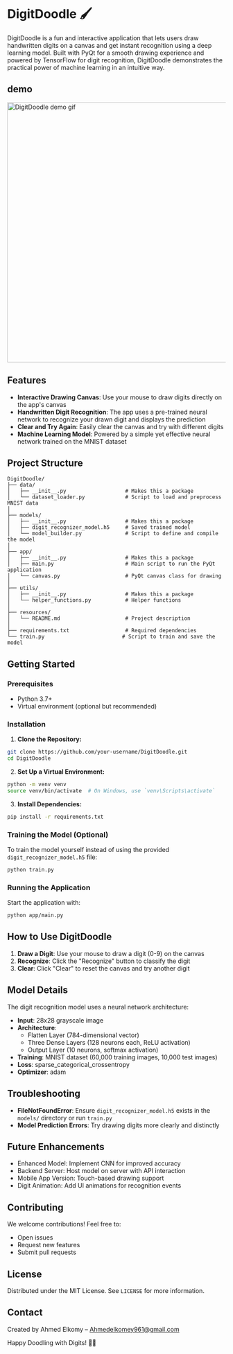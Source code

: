 # DigitDoodle 🖌️

DigitDoodle is a fun and interactive application that lets users draw handwritten digits on a canvas and get instant recognition using a deep learning model. Built with PyQt for a smooth drawing experience and powered by TensorFlow for digit recognition, DigitDoodle demonstrates the practical power of machine learning in an intuitive way.

## demo
<img src="demo.gif" alt="DigitDoodle demo gif" width="600">

## Features

- **Interactive Drawing Canvas**: Use your mouse to draw digits directly on the app's canvas
- **Handwritten Digit Recognition**: The app uses a pre-trained neural network to recognize your drawn digit and displays the prediction
- **Clear and Try Again**: Easily clear the canvas and try with different digits
- **Machine Learning Model**: Powered by a simple yet effective neural network trained on the MNIST dataset

## Project Structure

```
DigitDoodle/
├── data/
│   ├── __init__.py                   # Makes this a package
│   └── dataset_loader.py             # Script to load and preprocess MNIST data
│
├── models/
│   ├── __init__.py                   # Makes this a package
│   ├── digit_recognizer_model.h5     # Saved trained model
│   └── model_builder.py              # Script to define and compile the model
│
├── app/
│   ├── __init__.py                   # Makes this a package
│   ├── main.py                       # Main script to run the PyQt application
│   └── canvas.py                     # PyQt canvas class for drawing
│
├── utils/
│   ├── __init__.py                   # Makes this a package
│   └── helper_functions.py           # Helper functions
│
├── resources/
│   └── README.md                     # Project description
│
├── requirements.txt                  # Required dependencies
└── train.py                         # Script to train and save the model
```

## Getting Started

### Prerequisites

- Python 3.7+
- Virtual environment (optional but recommended)

### Installation

1. **Clone the Repository:**
```bash
git clone https://github.com/your-username/DigitDoodle.git
cd DigitDoodle
```

2. **Set Up a Virtual Environment:**
```bash
python -m venv venv
source venv/bin/activate  # On Windows, use `venv\Scripts\activate`
```

3. **Install Dependencies:**
```bash
pip install -r requirements.txt
```

### Training the Model (Optional)

To train the model yourself instead of using the provided `digit_recognizer_model.h5` file:

```bash
python train.py
```

### Running the Application

Start the application with:

```bash
python app/main.py
```

## How to Use DigitDoodle

1. **Draw a Digit**: Use your mouse to draw a digit (0-9) on the canvas
2. **Recognize**: Click the "Recognize" button to classify the digit
3. **Clear**: Click "Clear" to reset the canvas and try another digit

## Model Details

The digit recognition model uses a neural network architecture:
- **Input**: 28x28 grayscale image
- **Architecture**:
  - Flatten Layer (784-dimensional vector)
  - Three Dense Layers (128 neurons each, ReLU activation)
  - Output Layer (10 neurons, softmax activation)
- **Training**: MNIST dataset (60,000 training images, 10,000 test images)
- **Loss**: sparse_categorical_crossentropy
- **Optimizer**: adam

## Troubleshooting

- **FileNotFoundError**: Ensure `digit_recognizer_model.h5` exists in the `models/` directory or run `train.py`
- **Model Prediction Errors**: Try drawing digits more clearly and distinctly

## Future Enhancements

- Enhanced Model: Implement CNN for improved accuracy
- Backend Server: Host model on server with API interaction
- Mobile App Version: Touch-based drawing support
- Digit Animation: Add UI animations for recognition events

## Contributing

We welcome contributions! Feel free to:
- Open issues
- Request new features
- Submit pull requests

## License

Distributed under the MIT License. See `LICENSE` for more information.

## Contact

Created by Ahmed Elkomy – Ahmedelkomey961@gmail.com

Happy Doodling with Digits! 🎨✨
